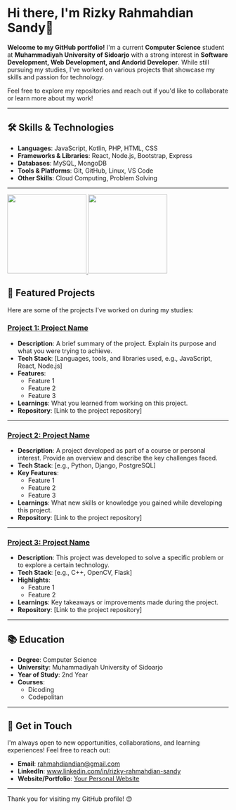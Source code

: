 

<!--
**Sandysan1234/Sandysan1234** is a ✨ _special_ ✨ repository because its `README.md` (this file) appears on your GitHub profile.

Here are some ideas to get you started:

- 🔭 I’m currently working on ...
- 🌱 I’m currently learning ...
- 👯 I’m looking to collaborate on ...
- 🤔 I’m looking for help with ...
- 💬 Ask me about ...
- 📫 How to reach me: ...
- 😄 Pronouns: ...
- ⚡ Fun fact: ...
-->
# Hi there, I'm Rizky Rahmahdian Sandy👋

**Welcome to my GitHub portfolio!** I'm a current **Computer Science** student at **Muhammadiyah University of Sidoarjo** with a strong interest in **Software Development, Web Development, and Andorid Developer**. While still pursuing my studies, I've worked on various projects that showcase my skills and passion for technology. 

Feel free to explore my repositories and reach out if you'd like to collaborate or learn more about my work!

---

## 🛠 Skills & Technologies

- **Languages**: JavaScript, Kotlin, PHP, HTML, CSS
- **Frameworks & Libraries**: React, Node.js, Bootstrap, Express
- **Databases**: MySQL, MongoDB
- **Tools & Platforms**: Git, GitHub, Linux, VS Code
- **Other Skills**: Cloud Computing, Problem Solving

---
<p align="left">
<a href="https://github.com/penuliscode">
  <img height="180em" src="https://github-readme-stats-eight-theta.vercel.app/api?username=penuliscode&show_icons=true&theme=algolia&include_all_commits=true&count_private=true"/>
  <img height="180em" src="https://github-readme-stats-eight-theta.vercel.app/api/top-langs/?username=penuliscode&layout=compact&theme=algolia"/>
</a>
</p>

## 📁 Featured Projects

Here are some of the projects I've worked on during my studies:

### [Project 1: Project Name](https://github.com/yourusername/project1)
- **Description**: A brief summary of the project. Explain its purpose and what you were trying to achieve.
- **Tech Stack**: [Languages, tools, and libraries used, e.g., JavaScript, React, Node.js]
- **Features**: 
  - Feature 1
  - Feature 2
  - Feature 3
- **Learnings**: What you learned from working on this project.
- **Repository**: [Link to the project repository]

---

### [Project 2: Project Name](https://github.com/yourusername/project2)
- **Description**: A project developed as part of a course or personal interest. Provide an overview and describe the key challenges faced.
- **Tech Stack**: [e.g., Python, Django, PostgreSQL]
- **Key Features**:
  - Feature 1
  - Feature 2
  - Feature 3
- **Learnings**: What new skills or knowledge you gained while developing this project.
- **Repository**: [Link to the project repository]

---

### [Project 3: Project Name](https://github.com/yourusername/project3)
- **Description**: This project was developed to solve a specific problem or to explore a certain technology.
- **Tech Stack**: [e.g., C++, OpenCV, Flask]
- **Highlights**:
  - Feature 1
  - Feature 2
- **Learnings**: Key takeaways or improvements made during the project.
- **Repository**: [Link to the project repository]

---

## 📚 Education

- **Degree**: Computer Science
- **University**: Muhammadiyah University of Sidoarjo
- **Year of Study**: 2nd Year
- **Courses**: 
  - Dicoding
  - Codepolitan

---

## 💬 Get in Touch

I'm always open to new opportunities, collaborations, and learning experiences! Feel free to reach out:

- **Email**: [rahmahdiandian@gmail.com](mailto:your.email@example.com)
- **LinkedIn**: www.linkedin.com/in/rizky-rahmahdian-sandy
- **Website/Portfolio**: [Your Personal Website](https://www.yourwebsite.com)
---

Thank you for visiting my GitHub profile! 😊
